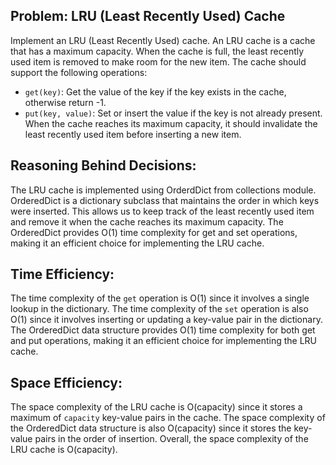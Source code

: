 
## Problem: LRU (Least Recently Used) Cache

Implement an LRU (Least Recently Used) cache. An LRU cache is a cache that has a maximum capacity. When the cache is full, the least recently used item is removed to make room for the new item. The cache should support the following operations:

- `get(key)`: Get the value of the key if the key exists in the cache, otherwise return -1.
- `put(key, value)`: Set or insert the value if the key is not already present. When the cache reaches its maximum capacity, it should invalidate the least recently used item before inserting a new item.



## Reasoning Behind Decisions:

The LRU cache is implemented using OrderdDict from collections module. OrderedDict is a dictionary subclass that maintains the order in which keys were inserted. This allows us to keep track of the least recently used item and remove it when the cache reaches its maximum capacity. The OrderedDict provides O(1) time complexity for get and set operations, making it an efficient choice for implementing the LRU cache.



## Time Efficiency:

The time complexity of the `get` operation is O(1) since it involves a single lookup in the dictionary. The time complexity of the `set` operation is also O(1) since it involves inserting or updating a key-value pair in the dictionary. The OrderedDict data structure provides O(1) time complexity for both get and put operations, making it an efficient choice for implementing the LRU cache.



## Space Efficiency:

The space complexity of the LRU cache is O(capacity) since it stores a maximum of `capacity` key-value pairs in the cache. The space complexity of the OrderedDict data structure is also O(capacity) since it stores the key-value pairs in the order of insertion. Overall, the space complexity of the LRU cache is O(capacity).

